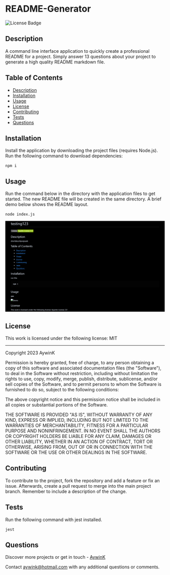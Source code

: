 
# README-Generator

![License Badge](https://img.shields.io/badge/License-MIT-green?labelColor=434343)

## Description

A command line interface application to quickly create a professional README for a project. Simply answer 13 questions about your project to generate a high quality README markdown file.

## Table of Contents

* [Description](#Description)
* [Installation](#Installation)
* [Usage](#Usage)
* [License](#License)
* [Contributing](#Contributing)
* [Tests](#Tests)
* [Questions](#Questions)

## Installation

Install the application by downloading the project files (requires Node.js). Run the following command to download dependencies:


```
npm i
```
    

## Usage

Run the command below in the directory with the application files to get started. The new README file will be created in the same directory. A brief demo below shows the README layout.


```
node index.js
```
    

![Demo](/assets/images/demo.gif)

## License

This work is licensed under the following license: MIT

---


Copyright 2023 AywinK

Permission is hereby granted, free of charge, to any person obtaining a copy of this software and associated documentation files (the "Software"), to deal in the Software without restriction, including without limitation the rights to use, copy, modify, merge, publish, distribute, sublicense, and/or sell copies of the Software, and to permit persons to whom the Software is furnished to do so, subject to the following conditions:
            
The above copyright notice and this permission notice shall be included in all copies or substantial portions of the Software.
            
THE SOFTWARE IS PROVIDED "AS IS", WITHOUT WARRANTY OF ANY KIND, EXPRESS OR IMPLIED, INCLUDING BUT NOT LIMITED TO THE WARRANTIES OF MERCHANTABILITY, FITNESS FOR A PARTICULAR PURPOSE AND NONINFRINGEMENT. IN NO EVENT SHALL THE AUTHORS OR COPYRIGHT HOLDERS BE LIABLE FOR ANY CLAIM, DAMAGES OR OTHER LIABILITY, WHETHER IN AN ACTION OF CONTRACT, TORT OR OTHERWISE, ARISING FROM, OUT OF OR IN CONNECTION WITH THE SOFTWARE OR THE USE OR OTHER DEALINGS IN THE SOFTWARE.
    


## Contributing

To contribute to the project, fork the repository and add a feature or fix an issue. Afterwards, create a pull request to merge into the main project branch. Remember to include a description of the change.

## Tests

Run the following command with jest installed.


```
jest
```
    

## Questions

Discover more projects or get in touch - [AywinK](https://github.com/AywinK "My GitHub Profile")

Contact <aywink@hotmail.com> with any additional questions or comments.
